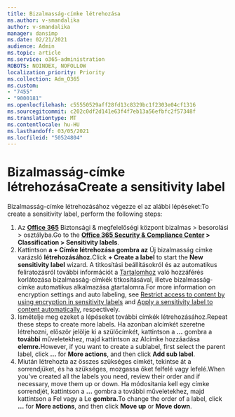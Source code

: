 ```yaml
---
title: Bizalmasság-címke létrehozása
ms.author: v-smandalika
author: v-smandalika
manager: dansimp
ms.date: 02/21/2021
audience: Admin
ms.topic: article
ms.service: o365-administration
ROBOTS: NOINDEX, NOFOLLOW
localization_priority: Priority
ms.collection: Adm_O365
ms.custom:
- "7455"
- "9000181"
ms.openlocfilehash: c55550529aff28fd13c8329bc1f2303e04cf1316
ms.sourcegitcommit: c202c0df2d141e63f4f7eb13a56efbfc2f57348f
ms.translationtype: MT
ms.contentlocale: hu-HU
ms.lasthandoff: 03/05/2021
ms.locfileid: "50524804"
---
```

# <a name="create-a-sensitivity-label"></a><span data-ttu-id="fce73-102">Bizalmasság-címke létrehozása</span><span class="sxs-lookup"><span data-stu-id="fce73-102">Create a sensitivity label</span></span>

<span data-ttu-id="fce73-103">Bizalmasság-címke létrehozásához végezze el az alábbi lépéseket:</span><span class="sxs-lookup"><span data-stu-id="fce73-103">To create a sensitivity label, perform the following steps:</span></span>

1. <span data-ttu-id="fce73-104">Az **[Office 365](https://sip.protection.office.com/)** Biztonsági & megfelelőségi központ bizalmas > besorolási > osztályba.</span><span class="sxs-lookup"><span data-stu-id="fce73-104">Go to the **[Office 365 Security & Compliance Center](https://sip.protection.office.com/) > Classification > Sensitivity labels**.</span></span>
2. <span data-ttu-id="fce73-105">Kattintson **a + Címke létrehozása gombra az** Új bizalmasság címke varázsló **létrehozásához.**</span><span class="sxs-lookup"><span data-stu-id="fce73-105">Click **+ Create a label** to start the **New sensitivity label** wizard.</span></span> <span data-ttu-id="fce73-106">A titkosítási beállításokról és az automatikus feliratozásról további információt a [Tartalomhoz](https://docs.microsoft.com/microsoft-365/compliance/encryption-sensitivity-labels) való hozzáférés korlátozása bizalmasság-címkék titkosításával, illetve bizalmasság-címke automatikus alkalmazása [a](https://docs.microsoft.com/microsoft-365/compliance/apply-sensitivity-label-automatically)tartalomra.</span><span class="sxs-lookup"><span data-stu-id="fce73-106">For more information on encryption settings and auto labeling, see [Restrict access to content by using encryption in sensitivity labels](https://docs.microsoft.com/microsoft-365/compliance/encryption-sensitivity-labels) and [Apply a sensitivity label to content automatically](https://docs.microsoft.com/microsoft-365/compliance/apply-sensitivity-label-automatically), respectively.</span></span>
3. <span data-ttu-id="fce73-107">Ismételje meg ezeket a lépéseket további címkék létrehozásához.</span><span class="sxs-lookup"><span data-stu-id="fce73-107">Repeat these steps to create more labels.</span></span> <span data-ttu-id="fce73-108">Ha azonban alcímkét szeretne létrehozni, először jelölje ki a szülőcímkét, kattintson a **...** gombra a **további** műveletekhez, majd kattintson az Alcímke hozzáadása **elemre.**</span><span class="sxs-lookup"><span data-stu-id="fce73-108">However, if you want to create a sublabel, first select the parent label, click **...** for **More actions**, and then click **Add sub label**.</span></span>
4. <span data-ttu-id="fce73-109">Miután létrehozta az összes szükséges címkét, tekintse át a sorrendjüket, és ha szükséges, mozgassa őket felfelé vagy lefelé.</span><span class="sxs-lookup"><span data-stu-id="fce73-109">When you've created all the labels you need, review their order and if necessary, move them up or down.</span></span> <span data-ttu-id="fce73-110">Ha módosítania kell egy címke sorrendjét, kattintson  a **...** gombra a további műveletekhez, majd kattintson a Fel vagy a Le **gombra.**</span><span class="sxs-lookup"><span data-stu-id="fce73-110">To change the order of a label, click **...** for **More actions**, and then click **Move up** or **Move down**.</span></span> 
